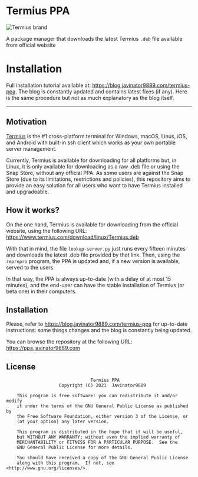 # Termius PPA
![Termius brand](https://assets.website-files.com/5c7036349b5477bf13f828cf/5cc7dff32d982e28cd8e99f3_termius_fb_logo.png)

A package manager that downloads the latest Termius `.deb` file available from official website

# Installation
Full installation tutorial available at: https://blog.javinator9889.com/termius-ppa. The blog
is constantly updated and contains latest fixes (if any). Here is the same procedure but
not as much explanatory as the blog itself.

* * * 

## Motivation

[Termius](https://termius.com/) is the #1 cross-platform terminal for 
Windows, macOS, Linus, iOS, and Android with built-in ssh client which 
works as your own portable server management.

Currently, Termius is available for downloading for all platforms but, in
Linux, it is only available for downloading as a raw .deb file or using
the Snap Store, without any official PPA. As some users are against the
Snap Store (due to its limitations, restrictions and policies), this 
repository aims to provide an easy solution for all users who want to have
Termius installed and upgradeable.

## How it works?

On the one hand, Termius is available for downloading from the official
website, using the following URL: 
https://www.termius.com/download/linux/Termius.deb

With that in mind, the file `lookup-server.py` just runs every fifteen
minutes and downloads the latest .deb file provided by that link. Then, 
using the `reprepro` program, the PPA is updated and, if a new version is
available, served to the users.

In that way, the PPA is always up-to-date (with a delay of at most 15
minutes), and the end-user can have the stable installation of Termius
(or beta one) in their computers.

## Installation

Please, refer to https://blog.javinator9889.com/termius-ppa for up-to-date instructions: some things changes and the blog is constantly being updated.

You can browse the repository at the following URL:
https://ppa.javinator9889.com

## License

```
                                Termius PPA
                    Copyright (C) 2021  Javinator9889

    This program is free software: you can redistribute it and/or modify
    it under the terms of the GNU General Public License as published by
    the Free Software Foundation, either version 3 of the License, or
    (at your option) any later version.

    This program is distributed in the hope that it will be useful,
    but WITHOUT ANY WARRANTY; without even the implied warranty of
    MERCHANTABILITY or FITNESS FOR A PARTICULAR PURPOSE.  See the
    GNU General Public License for more details.

    You should have received a copy of the GNU General Public License
    along with this program.  If not, see <http://www.gnu.org/licenses/>.
```
